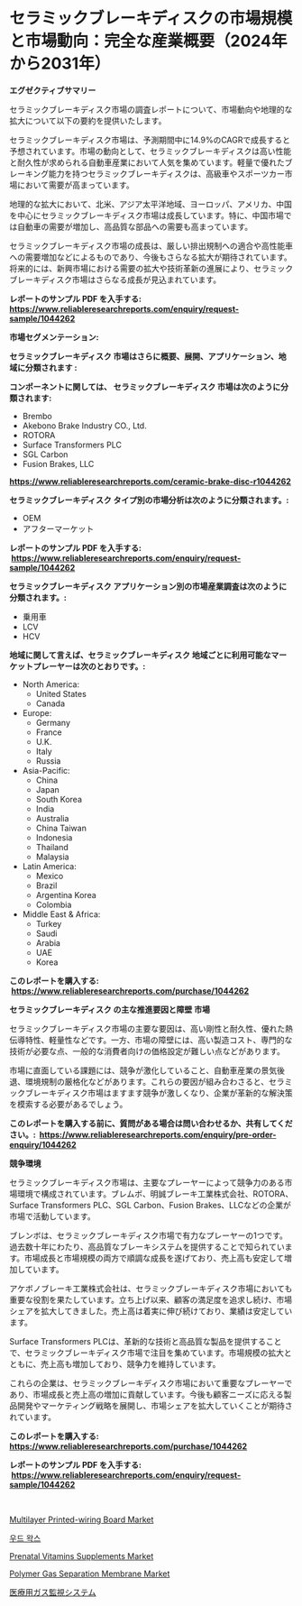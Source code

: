 <p><h1>セラミックブレーキディスクの市場規模と市場動向：完全な産業概要（2024年から2031年）</h1></p><p><strong>エグゼクティブサマリー</strong></p>
<p><p>セラミックブレーキディスク市場の調査レポートについて、市場動向や地理的な拡大について以下の要約を提供いたします。</p><p>セラミックブレーキディスク市場は、予測期間中に14.9%のCAGRで成長すると予想されています。市場の動向として、セラミックブレーキディスクは高い性能と耐久性が求められる自動車産業において人気を集めています。軽量で優れたブレーキング能力を持つセラミックブレーキディスクは、高級車やスポーツカー市場において需要が高まっています。</p><p>地理的な拡大において、北米、アジア太平洋地域、ヨーロッパ、アメリカ、中国を中心にセラミックブレーキディスク市場は成長しています。特に、中国市場では自動車の需要が増加し、高品質な部品への需要も高まっています。</p><p>セラミックブレーキディスク市場の成長は、厳しい排出規制への適合や高性能車への需要増加などによるものであり、今後もさらなる拡大が期待されています。将来的には、新興市場における需要の拡大や技術革新の進展により、セラミックブレーキディスク市場はさらなる成長が見込まれています。</p></p>
<p><strong>レポートのサンプル PDF を入手する: <a href="https://www.reliableresearchreports.com/enquiry/request-sample/1044262">https://www.reliableresearchreports.com/enquiry/request-sample/1044262</a></strong></p>
<p><strong>市場セグメンテーション:</strong></p>
<p><strong> セラミックブレーキディスク 市場はさらに概要、展開、アプリケーション、地域に分類されます :</strong></p>
<p><strong>コンポーネントに関しては、 セラミックブレーキディスク 市場は次のように分類されます: &nbsp;</strong></p>
<p><ul><li>Brembo</li><li>Akebono Brake Industry CO., Ltd.</li><li>ROTORA</li><li>Surface Transformers PLC</li><li>SGL Carbon</li><li>Fusion Brakes, LLC</li></ul></p>
<p><strong><a href="https://www.reliableresearchreports.com/ceramic-brake-disc-r1044262">https://www.reliableresearchreports.com/ceramic-brake-disc-r1044262</a></strong></p>
<p><strong> セラミックブレーキディスク タイプ別の市場分析は次のように分類されます。:</strong></p>
<p><ul><li>OEM</li><li>アフターマーケット</li></ul></p>
<p><strong>レポートのサンプル PDF を入手する: &nbsp;<a href="https://www.reliableresearchreports.com/enquiry/request-sample/1044262">https://www.reliableresearchreports.com/enquiry/request-sample/1044262</a></strong></p>
<p><strong> セラミックブレーキディスク アプリケーション別の市場産業調査は次のように分類されます。:</strong></p>
<p><ul><li>乗用車</li><li>LCV</li><li>HCV</li></ul></p>
<p><strong>地域に関して言えば、セラミックブレーキディスク 地域ごとに利用可能なマーケットプレーヤーは次のとおりです。:</strong></p>
<p><ul>
    <li>
        North America:
        <ul>
            <li>United States</li>
            <li>Canada</li>
        </ul>
    </li>
    <li>
        Europe:
        <ul>
            <li>Germany</li>
            <li>France</li>
            <li>U.K.</li>
            <li>Italy</li>
            <li>Russia</li>
        </ul>
    </li>
    <li>
        Asia-Pacific:
        <ul>
            <li>China</li>
            <li>Japan</li>
            <li>South Korea</li>
            <li>India</li>
            <li>Australia</li>
            <li>China Taiwan</li>
            <li>Indonesia</li>
            <li>Thailand</li>
            <li>Malaysia</li>
        </ul>
    </li>
    <li>
        Latin America:
        <ul>
            <li>Mexico</li>
            <li>Brazil</li>
            <li>Argentina Korea</li>
            <li>Colombia</li>
        </ul>
    </li>
    <li>
        Middle East & Africa:
        <ul>
            <li>Turkey</li>
            <li>Saudi</li>
            <li>Arabia</li>
            <li>UAE</li>
            <li>Korea</li>
        </ul>
    </li>
    </ul></p>
<p><strong>このレポートを購入する: &nbsp;<a href="https://www.reliableresearchreports.com/purchase/1044262">https://www.reliableresearchreports.com/purchase/1044262</a></strong></p>
<p><strong>セラミックブレーキディスク の主な推進要因と障壁 市場</strong></p>
<p><p>セラミックブレーキディスク市場の主要な要因は、高い剛性と耐久性、優れた熱伝導特性、軽量性などです。一方、市場の障壁には、高い製造コスト、専門的な技術が必要な点、一般的な消費者向けの価格設定が難しい点などがあります。</p><p>市場に直面している課題には、競争が激化していること、自動車産業の景気後退、環境規制の厳格化などがあります。これらの要因が組み合わさると、セラミックブレーキディスク市場はますます競争が激しくなり、企業が革新的な解決策を模索する必要があるでしょう。</p></p>
<p><strong>このレポートを購入する前に、質問がある場合は問い合わせるか、共有してください。:&nbsp; <a href="https://www.reliableresearchreports.com/enquiry/pre-order-enquiry/1044262">https://www.reliableresearchreports.com/enquiry/pre-order-enquiry/1044262</a></strong></p>
<p><strong>競争環境</strong></p>
<p><p>セラミックブレーキディスク市場は、主要なプレーヤーによって競争力のある市場環境で構成されています。ブレムボ、明誠ブレーキ工業株式会社、ROTORA、Surface Transformers PLC、SGL Carbon、Fusion Brakes、LLCなどの企業が市場で活動しています。</p><p>ブレンボは、セラミックブレーキディスク市場で有力なプレーヤーの1つです。過去数十年にわたり、高品質なブレーキシステムを提供することで知られています。市場成長と市場規模の両方で順調な成長を遂げており、売上高も安定して増加しています。</p><p>アケボノブレーキ工業株式会社は、セラミックブレーキディスク市場においても重要な役割を果たしています。立ち上げ以来、顧客の満足度を追求し続け、市場シェアを拡大してきました。売上高は着実に伸び続けており、業績は安定しています。</p><p>Surface Transformers PLCは、革新的な技術と高品質な製品を提供することで、セラミックブレーキディスク市場で注目を集めています。市場規模の拡大とともに、売上高も増加しており、競争力を維持しています。</p><p>これらの企業は、セラミックブレーキディスク市場において重要なプレーヤーであり、市場成長と売上高の増加に貢献しています。今後も顧客ニーズに応える製品開発やマーケティング戦略を展開し、市場シェアを拡大していくことが期待されています。</p></p>
<p><strong>このレポートを購入する: &nbsp; <a href="https://www.reliableresearchreports.com/purchase/1044262">https://www.reliableresearchreports.com/purchase/1044262</a></strong></p>
<p><strong>レポートのサンプル PDF を入手する: &nbsp;<a href="https://www.reliableresearchreports.com/enquiry/request-sample/1044262">https://www.reliableresearchreports.com/enquiry/request-sample/1044262</a></strong><strong></strong></p>
<p>&nbsp;</p>
<p><p><a href="https://www.linkedin.com/pulse/multilayer-printed-wiring-board-market-furnish-information-a7qlc?trackingId=BXUdGQ0D3Irvn6%2BemRaBqw%3D%3D">Multilayer Printed-wiring Board Market</a></p><p><a href="https://github.com/Penelolack456456/Market-Research-Report-List-1/blob/main/768907524160.md">우드 왁스</a></p><p><a href="https://github.com/provorikovar/Market-Research-Report-List-4/blob/main/prenatal-vitamins-supplements-market.md">Prenatal Vitamins Supplements Market</a></p><p><a href="https://www.linkedin.com/pulse/polymer-gas-separation-membrane-market-analysis-examines-its-scdhc?trackingId=wCtCmLYdCzEUHYD3u7ARwA%3D%3D">Polymer Gas Separation Membrane Market</a></p><p><a href="https://github.com/zjkmgcs938405/Market-Research-Report-List-1/blob/main/942111225896.md">医療用ガス監視システム</a></p></p>